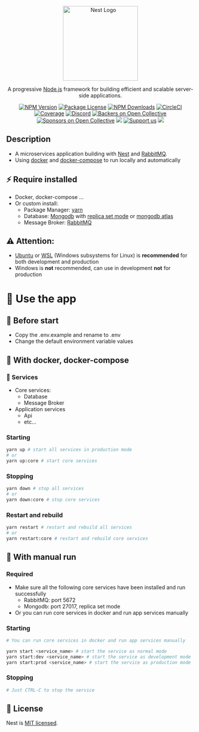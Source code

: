 <p align="center">
  <a href="http://nestjs.com/" target="blank"><img src="https://nestjs.com/img/logo-small.svg" width="200" alt="Nest Logo" /></a>
</p>

[circleci-image]: https://img.shields.io/circleci/build/github/nestjs/nest/master?token=abc123def456
[circleci-url]: https://circleci.com/gh/nestjs/nest

  <p align="center">A progressive <a href="http://nodejs.org" target="_blank">Node.js</a> framework for building efficient and scalable server-side applications.</p>
    <p align="center">
<a href="https://www.npmjs.com/~nestjscore" target="_blank"><img src="https://img.shields.io/npm/v/@nestjs/core.svg" alt="NPM Version" /></a>
<a href="https://www.npmjs.com/~nestjscore" target="_blank"><img src="https://img.shields.io/npm/l/@nestjs/core.svg" alt="Package License" /></a>
<a href="https://www.npmjs.com/~nestjscore" target="_blank"><img src="https://img.shields.io/npm/dm/@nestjs/common.svg" alt="NPM Downloads" /></a>
<a href="https://circleci.com/gh/nestjs/nest" target="_blank"><img src="https://img.shields.io/circleci/build/github/nestjs/nest/master" alt="CircleCI" /></a>
<a href="https://coveralls.io/github/nestjs/nest?branch=master" target="_blank"><img src="https://coveralls.io/repos/github/nestjs/nest/badge.svg?branch=master#9" alt="Coverage" /></a>
<a href="https://discord.gg/G7Qnnhy" target="_blank"><img src="https://img.shields.io/badge/discord-online-brightgreen.svg" alt="Discord"/></a>
<a href="https://opencollective.com/nest#backer" target="_blank"><img src="https://opencollective.com/nest/backers/badge.svg" alt="Backers on Open Collective" /></a>
<a href="https://opencollective.com/nest#sponsor" target="_blank"><img src="https://opencollective.com/nest/sponsors/badge.svg" alt="Sponsors on Open Collective" /></a>
  <a href="https://paypal.me/kamilmysliwiec" target="_blank"><img src="https://img.shields.io/badge/Donate-PayPal-ff3f59.svg"/></a>
    <a href="https://opencollective.com/nest#sponsor"  target="_blank"><img src="https://img.shields.io/badge/Support%20us-Open%20Collective-41B883.svg" alt="Support us"></a>
  <a href="https://twitter.com/nestframework" target="_blank"><img src="https://img.shields.io/twitter/follow/nestframework.svg?style=social&label=Follow"></a>
</p>

## Description

- A microservices application building with [Nest](https://github.com/nestjs/nest) and [RabbitMQ](https://github.com/rabbitmq).
- Using [docker](https://www.docker.com/) and [docker-compose](https://docs.docker.com/compose/) to run locally and automatically

## ⚡ Require installed

- Docker, docker-compose ...
- Or custom install:
  - Package Manager: [yarn](https://yarnpkg.com/)
  - Database: [Mongodb](https://www.mongodb.com/) with [replica set mode](https://www.mongodb.com/docs/manual/replication/) or [mongodb atlas](https://www.mongodb.com/docs/atlas/)
  - Message Broker: [RabbitMQ](https://www.rabbitmq.com/)

## ⚠️ Attention:

- [Ubuntu](https://ubuntu.com/) or [WSL](https://learn.microsoft.com/en-us/windows/wsl/install) (Windows subsystems for Linux) is **recommended** for both development and production
- Windows is **not** recommended, can use in development **not** for production

# 🚀 Use the app

## 📝 Before start

- Copy the .env.example and rename to .env
- Change the default environment variable values

## 🐳 With docker, docker-compose

### 🔨 Services

- Core services:
  - Database
  - Message Broker
- Application services
  - Api
  - etc...

### Starting

```bash
yarn up # start all services in production mode
# or
yarn up:core # start core services
```

### Stopping

```bash
yarn down # stop all services
# or
yarn down:core # stop core services
```

### Restart and rebuild

```bash
yarn restart # restart and rebuild all services
# or
yarn restart:core # restart and rebuild core services
```

## 🦽 With manual run

### Required

- Make sure all the following core services have been installed and run successfully
  - RabbitMQ: port 5672
  - Mongodb: port 27017, replica set mode
- Or you can run core services in docker and run app services manually

### Starting

```bash
# You can run core services in docker and run app services manually

yarn start <service_name> # start the service as normal mode
yarn start:dev <service_name> # start the service as development mode
yarn start:prod <service_name> # start the service as production mode
```

### Stopping

```bash
# Just CTRL-C to stop the service
```

## 🦽 License

Nest is [MIT licensed](LICENSE).
